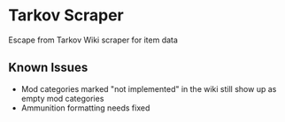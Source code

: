 # Tarkov Scraper

Escape from Tarkov Wiki scraper for item data

## Known Issues

- Mod categories marked "not implemented" in the wiki still show up as empty mod categories
- Ammunition formatting needs fixed 